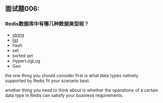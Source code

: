 ## 面试题006:

### Redis数据库中有哪几种数据类型呢？

- [string](https://redis.io/commands#string)
- [list](https://redis.io/commands#list)
- hash
- set
- sorted set
- HyperLogLog
- Geo



the one thing you should consider first is what data types natively supported by Redis fit your scenario best. 

another thing you need to think about is whether the operations of a certain data type in Redis can satisfy your business requirements.
